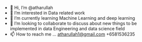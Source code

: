- 👋 Hi, I’m @atharullah
- 👀 I’m interested in Data related work
- 🌱 I’m currently learning Machine Learning and deep learning
- 💞️ I’m looking to collaborate to discuss about new things to be implemented in data Engineering and data science field
- 📫 How to reach me ...
atharullah1@gmail.com
+6581536235
<!---
atharullah/atharullah is a ✨ special ✨ repository because its `README.md` (this file) appears on your GitHub profile.
You can click the Preview link to take a look at your changes.
--->
